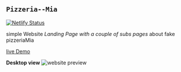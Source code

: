 ## `Pizzeria--Mia`
[![Netlify Status](https://api.netlify.com/api/v1/badges/9adaffa5-e125-4864-a6dc-51aa7e47865c/deploy-status)](https://app.netlify.com/sites/pizzeriamia/deploys)


simple Website *Landing Page with a couple of subs pages* about fake pizzeriaMia

[live Demo](https://pizzeriamia.netlify.app/)

**Desktop view**
![website preview](./landingPage.png)

